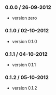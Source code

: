 ### 0.0.0 / 26-09-2012

 - version zero

### 0.1.0 / 02-10-2012

 - version 0.1.0

### 0.1.1 / 04-10-2012

 - version 0.1.1

### 0.1.2 / 05-10-2012

 - version 0.1.2